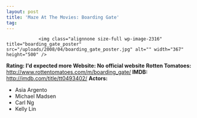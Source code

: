 ```yaml
---
layout: post
title: 'Maze At The Movies: Boarding Gate'
tag: 
---
```



                <img class="alignnone size-full wp-image-2316" title="boarding_gate_poster" src="/uploads/2008/04/boarding_gate_poster.jpg" alt="" width="367" height="500" />
<p><strong>Rating: I'd expected more
Website: No official website</strong>
<strong>Rotten Tomatoes: </strong><a href="http://www.rottentomatoes.com/m/boarding_gate/"><a href="http://www.rottentomatoes.com/m/boarding_gate/">http://www.rottentomatoes.com/m/boarding_gate/</a></a><strong>
IMDB: </strong><a href="http://imdb.com/title/tt0493402/"><a href="http://imdb.com/title/tt0493402/">http://imdb.com/title/tt0493402/</a></a>
<strong>Actors:</strong></p>
<ul>
    <li>Asia Argento</li>
    <li>Michael Madsen</li>
    <li>Carl Ng</li>
    <li>Kelly Lin</li>
</ul>
            
